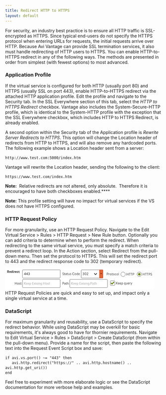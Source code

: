 ```yaml
---
title: Redirect HTTP to HTTPS
layout: default
---
```

For security, an industry best practice is to ensure all HTTP traffic is SSL-encrypted as HTTPS. Since typical end-users do not specify the HTTPS protocol when entering URLs for requests, the initial requests arrive over HTTP. Because Avi Vantage can provide SSL termination services, it also must handle redirecting of HTTP users to HTTPS. You can enable HTTP-to-HTTPS redirect in any of the following ways. The methods are presented in order from simplest (with fewest options) to most advanced.

### Application Profile

If the virtual service is configured for both HTTP (usually port 80) and HTTPS (usually SSL on port 443), enable HTTP-to-HTTPS redirect via the attached HTTP application profile. Edit the profile and navigate to the Security tab. In the SSL Everywhere section of this tab, select the *HTTP to HTTPS Redirect* checkbox. Vantage also includes the System-Secure-HTTP profile, which is identical to the System-HTTP profile with the exception that the SSL Everywhere checkbox, which includes HTTP to HTTPS Redirect, is already enabled.

A second option within the Security tab of the Application profile is *Rewrite Server Redirects to HTTPS*. This option will change the Location header of redirects from HTTP to HTTPS, and will also remove any hardcoded ports. The following example shows a Location header sent from a server:

<pre><code class="language-lua">http://www.test.com:5000/index.htm</code></pre>  

Vantage will rewrite the Location header, sending the following to the client:

<pre><code class="language-lua">https://www.test.com/index.htm</code></pre>  

**Note:**  Relative redirects are not altered, only absolute.  Therefore it is encouraged to have both checkboxes enabled.****

**Note:** This profile setting will have no impact for virtual services if the VS does not have HTTPS configured.

### HTTP Request Policy

For more granularity, use an HTTP Request Policy. Navigate to the Edit Virtual Service > Rules > HTTP Request > New Rule button. Optionally you can add criteria to determine when to perform the redirect. When redirecting to the same virtual service, you must specify a match criteria to prevent a redirect loop. In the Action section, select Redirect from the pull-down menu. Then set the protocol to HTTPS. This will set the redirect port to 443 and the redirect response code to 302 (temporary redirect).

<a href="img/Policy1.png"><img class="size-full wp-image-42 alignright" src="img/Policy1.png" alt="Policy" width="480" height="68"></a> HTTP Request Policies are quick and easy to set up, and impact only a single virtual service at a time.

### DataScript

For maximum granularity and reusability, use a DataScript to specify the redirect behavior. While using DataScript may be overkill for basic requirements, it's always good to have for thornier requirements. Navigate to Edit Virtual Service > Rules > DataScript > Create DataScript (from within the pull-down menu). Provide a name for the script, then paste the following text into the Request Event Script box and save:

<pre><code class="language-lua">if avi.vs.port() ~= "443" then
   avi.http.redirect("https://" .. avi.http.hostname() .. avi.http.get_uri())
end</code></pre>  

Feel free to experiment with more elaborate logic or see the DataScript documentation for more verbose help and examples.

